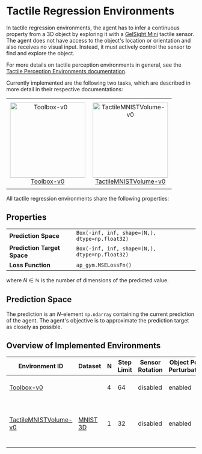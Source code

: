 # Tactile Regression Environments

In tactile regression environments, the agent has to infer a continuous property from a 3D object by exploring it with a [GelSight Mini](https://www.gelsight.com/gelsightmini/) tactile sensor.
The agent does not have access to the object's location or orientation and also receives no visual input.
Instead, it must actively control the sensor to find and explore the object.

For more details on tactile perception environments in general, see the [Tactile Perception Environments documentation](TactilePerceptionEnv.md).

Currently implemented are the following two tasks, which are described in more detail in their respective documentations:

<div align="center">
    <table style="border-collapse: collapse; border: none;">
        <tr style="border: none;">
            <td align="center" style="border: none; padding: 10px;">
                <img src="img/env/Toolbox-v0.gif" alt="Toolbox-v0" width="200px"/><br/>
                <a href="Toolbox.md">
                    Toolbox-v0
                </a>
            </td>
            <td align="center" style="border: none; padding: 10px;">
                <img src="img/env/TactileMNISTVolume-v0.gif" alt="TactileMNISTVolume-v0" width="200px"/><br/>
                <a href="TactileMNISTVolume.md">
                    TactileMNISTVolume-v0
                </a>
            </td>
        </tr>
    </table>
</div>

All tactile regression environments share the following properties:

## Properties

<table>
    <tr>
        <td><strong>Prediction Space</strong></td>
        <td><code>Box(-inf, inf, shape=(N,), dtype=np.float32)</code></td>
    </tr>
    <tr>
        <td><strong>Prediction Target Space</strong></td>
        <td><code>Box(-inf, inf, shape=(N,), dtype=np.float32)</code></td>
    </tr>
    <tr>
        <td><strong>Loss Function</strong></td>
        <td>
            <code>ap_gym.MSELossFn()</code>
        </td>
    </tr>
</table>


where $N \in \mathbb{N}$ is the number of dimensions of the predicted value.

## Prediction Space

The prediction is an $N$-element `np.ndarray` containing the current prediction of the agent.
The agent's objective is to approximate the prediction target as closely as possible.

## Overview of Implemented Environments

| Environment ID                                 | Dataset                          | N | Step Limit | Sensor Rotation | Object Pose Perturbation | Description                                                 |
|------------------------------------------------|----------------------------------|---|------------|-----------------|--------------------------|-------------------------------------------------------------|
| [Toolbox-v0](Toolbox.md)                       |                                  | 4 | 64         | disabled        | enabled                  | Estimate the pose of a tool.                                |
| [TactileMNISTVolume-v0](TactileMNISTVolume.md) | [MNIST 3D](datasets.md#mnist-3d) | 1 | 32         | disabled        | enabled                  | Estimate the volume of objects from the _MNIST 3D_ dataset. |
